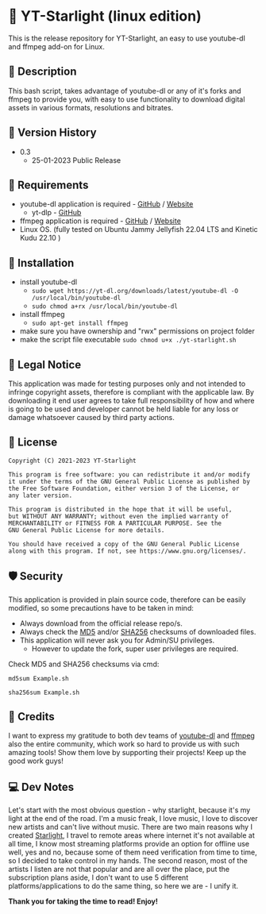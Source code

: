 # :dizzy: YT-Starlight (linux edition)
This is the release repository for YT-Starlight, an easy to use youtube-dl and ffmpeg add-on for Linux.

## :page_facing_up: Description
This bash script, takes advantage of youtube-dl or any of it's forks and ffmpeg to provide you, with easy to use functionality to download digital assets in various formats, resolutions and bitrates.

## :pill: Version History
* 0.3
    * 25-01-2023 Public Release

## :toolbox: Requirements
* youtube-dl application is required - [GitHub](https://github.com/ytdl-org/youtube-dl) / [Website](https://youtube-dl.org/)
    * yt-dlp - [GitHub](https://github.com/yt-dlp/yt-dlp)
* ffmpeg application is required - [GitHub](https://github.com/FFmpeg/FFmpeg) / [Website](https://ffmpeg.org/)
* Linux OS. (fully tested on Ubuntu Jammy Jellyfish 22.04 LTS and Kinetic Kudu 22.10 )

## :wrench: Installation
* install youtube-dl
    * ``` sudo wget https://yt-dl.org/downloads/latest/youtube-dl -O /usr/local/bin/youtube-dl ```
    * ``` sudo chmod a+rx /usr/local/bin/youtube-dl ```
* install ffmpeg
    * ``` sudo apt-get install ffmpeg ```
* make sure you have ownership and "rwx" permissions on project folder
* make the script file executable ``` sudo chmod u+x ./yt-starlight.sh ```

## :pushpin: Legal Notice
This application was made for testing purposes only and not intended to infringe copyright assets, therefore is compliant with the applicable law. By downloading it end user agrees to take full responsibility of how and where is going to be used and developer cannot be held liable for any loss or damage whatsoever caused by third party actions.

## :pushpin: License 
    Copyright (C) 2021-2023 YT-Starlight

    This program is free software: you can redistribute it and/or modify
    it under the terms of the GNU General Public License as published by
    the Free Software Foundation, either version 3 of the License, or
    any later version.

    This program is distributed in the hope that it will be useful,
    but WITHOUT ANY WARRANTY; without even the implied warranty of
    MERCHANTABILITY or FITNESS FOR A PARTICULAR PURPOSE. See the
    GNU General Public License for more details.
    
    You should have received a copy of the GNU General Public License
    along with this program. If not, see https://www.gnu.org/licenses/.

## :shield: Security
This application is provided in plain source code, therefore can be easily modified, so some precautions have to be taken in mind:
* Always download from the official release repo/s.
* Always check the [MD5](https://en.wikipedia.org/wiki/MD5) and/or [SHA256](https://en.wikipedia.org/wiki/SHA-2) checksums of downloaded files.
* This application will never ask you for Admin/SU privileges.
    * However to update the fork, super user privileges are required.

Check MD5 and SHA256 checksums via cmd:
```
md5sum Example.sh
```
```
sha256sum Example.sh
```

## :pushpin: Credits
I want to express my gratitude to both dev teams of [youtube-dl](https://github.com/ytdl-org/youtube-dl) and [ffmpeg](https://github.com/FFmpeg/FFmpeg) also the entire community, which work so hard to provide us with such amazing tools! Show them love by supporting their projects! Keep up the good work guys!

## :computer: Dev Notes
Let's start with the most obvious question - why starlight, because it's my light at the end of the road. I'm a music freak, I love music, I love to discover new artists and can't live without music. There are two main reasons why I created [Starlight](https://github.com/IvoNexus/youtube-starlight), I travel to remote areas where internet it's not available at all time, I know most streaming platforms provide an option for offline use well, yes and no, because some of them need verification from time to time, so I decided to take control in my hands. The second reason, most of the artists I listen are not that popular and are all over the place, put the subscription plans aside, I don't want to use 5 different platforms/applications to do the same thing, so here we are - I unify it.

**Thank you for taking the time to read! Enjoy!** 
